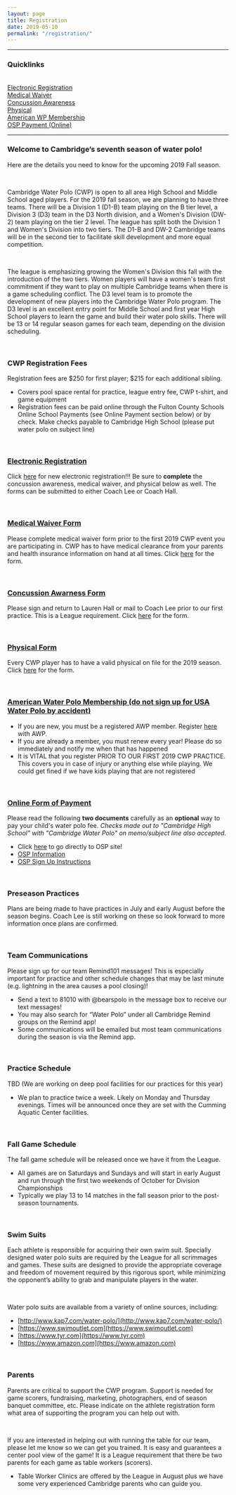 ```yaml
---
layout: page
title: Registration
date: 2019-05-10
permalink: "/registration/"
---
```


---
### Quicklinks
<br>

<div class="row">
<div class="col-md-3 mb-2">
<a href="https://docs.google.com/forms/d/e/1FAIpQLSfhBDG6nbVnv1rdY3v6xntCK4BaNI1_DwGeayKvzpYfLaiFTQ/viewform" class="btn btn-light active w-100" role="button" aria-pressed="true">Electronic Registration</a>
</div>

<div class="col-md-3 mb-2">
<a href="/assets/docs/Medical-Waiver.pdf" class="btn btn-light active w-100 p-10" role="button" aria-pressed="true">Medical Waiver</a>
</div>

<div class="col-md-3 mb-2">
<a href="/assets/docs/Concussion-Awareness.pdf" class="btn btn-light active w-100 p-10" role="button" aria-pressed="true">Concussion Awareness</a>
</div>

<div class="col-md-3 mb-2">
<a href="/assets/docs/CWP-Physical-Form.pdf" class="btn btn-light active w-100" role="button" aria-pressed="true">Physical</a>
</div>
</div>

<div class="row">
<div class="col-md-3 mb-2">
<a href="http://www.americanwaterpolo.org/join-now" class="btn btn-light active w-100" role="button" aria-pressed="true">American WP Membership</a>
</div>

<div class="col-md-3">
<a href="http://osp.osmsinc.com/fultonga" class="btn btn-dark active w-100" role="button" aria-pressed="true">OSP Payment (Online)</a>
</div>
</div>

<hr>

### Welcome to Cambridge’s seventh season of water polo! 
Here are the details you need to know for the upcoming 2019 Fall season.

<br>

Cambridge Water Polo (CWP) is open to all area High School and Middle School aged players.  For the 2019 fall season, we are planning to have three teams.  There will be a Division 1 (D1-B) team playing on the B tier level, a Division 3 (D3) team in the D3 North division, and a Women's Division (DW-2) team playing on the tier 2 level.  The league has split both the Division 1 and Women's Division into two tiers.  The D1-B and DW-2 Cambridge teams will be in the second tier to facilitate skill development and more equal competition.  

<br>

The league is emphasizing growing the Women's Division this fall with the introduction of the two tiers.  Women players will have a women's team first commitment if they want to play on multiple Cambridge teams when there is a game scheduling conflict.  The D3 level team is to promote the development of new players into the Cambridge Water Polo program.  The D3 level is an excellent entry point for Middle School and first year High School players to learn the game and build their water polo skills.  There will be 13 or 14 regular season games for each team, depending on the division scheduling.

<br>

### CWP Registration Fees
Registration fees are $250 for first player; $215 for each additional sibling.
- Covers pool space rental for practice, league entry fee, CWP t-shirt, and game equipment
- Registration fees can be paid online through the Fulton County Schools Online School Payments (see Online Payment section below) or by check.  Make checks payable to Cambridge High School (please put water polo on subject line)

<br>

### [Electronic Registration](https://docs.google.com/forms/d/e/1FAIpQLSfhBDG6nbVnv1rdY3v6xntCK4BaNI1_DwGeayKvzpYfLaiFTQ/viewform)
Click [here](https://docs.google.com/forms/d/e/1FAIpQLSfhBDG6nbVnv1rdY3v6xntCK4BaNI1_DwGeayKvzpYfLaiFTQ/viewform) for new electronic registration!!! Be sure to **complete** the concussion awareness, medical waiver, and physical below as well. The forms can be submitted to either Coach Lee or Coach Hall.

<br>

### [Medical Waiver Form](/assets/docs/Medical-Waiver.pdf)
Please complete medical waiver form prior to the first 2019 CWP event you are participating in. CWP has to have medical clearance from your parents and health insurance information on hand at all times. Click [here](/assets/docs/Medical-Waiver.pdf) for the form.

<br>

### [Concussion Awarness Form](/assets/docs/Concussion-Awareness.pdf)
Please sign and return to Lauren Hall or mail to Coach Lee prior to our first practice.  This is a League requirement.  Click [here](/assets/docs/Concussion-Awareness.pdf) for the form.

<br>

### [Physical Form](/assets/docs/CWP-Physical-Form.pdf)
Every CWP player has to have a valid physical on file for the 2019 season. Click [here](/assets/docs/CWP-Physical-Form.pdf) for the form.

<br>

### [American Water Polo Membership (do not sign up for USA Water Polo by accident)](http://www.americanwaterpolo.org/join-now)
- If you are new, you must be a registered AWP member.  Register [here](http://www.americanwaterpolo.org/join-now) with AWP.
- If you are already a member, you must renew every year! Please do so immediately and notify me when that has happened 
- It is VITAL that you register PRIOR TO OUR FIRST 2019 CWP PRACTICE. This covers you in case of injury or anything else while playing. We could get fined if we have kids playing that are not registered

<br>

### [Online Form of Payment](http://osp.osmsinc.com/fultonga)
Please read the following **two documents** carefully as an **optional** way to pay your child's water polo fee. *Checks made out to "Cambridge High School" with "Cambridge Water Polo" on memo/subject line also accepted.*
- Click [here](http://osp.osmsinc.com/fultonga) to go directly to OSP site!
- [OSP Information](/assets/docs/OSP-Parent-Notification-Fulton.pdf)
- [OSP Sign Up Instructions](/assets/docs/OSP-Parent-Purchase-Fulton.pdf)

<br>

### Preseason Practices
Plans are being made to have practices in July and early August before the season begins.  Coach Lee is still working on these so look forward to more information once plans are confirmed.  

<br>

### Team Communications
Please sign up for our team Remind101 messages! This is especially important for practice and other schedule changes that may be last minute (e.g. lightning in the area causes a pool closing)!
- Send a text to 81010 with @bearspolo in the message box to receive our text messages!
- You may also search for “Water Polo” under all Cambridge Remind groups on the Remind app!
- Some communications will be emailed but most team communications during the season is via the Remind app.

<br>

### Practice Schedule
TBD (We are working on deep pool facilities for our practices for this year)
- We plan to practice twice a week.  Likely on Monday and Thursday evenings.  Times will be announced once they are set with the Cumming Aquatic Center facilities.

<br>

### Fall Game Schedule
The fall game schedule will be released once we have it from the League.
- All games are on Saturdays and Sundays and will start in early August and run through the first two weekends of October for Division Championships
- Typically we play 13 to 14 matches in the fall season prior to the post-season tournaments.

<br>

### Swim Suits
Each athlete is responsible for acquiring their own swim suit.  Specially designed water polo suits are required by the League for all scrimmages and games. These suits are designed to provide the appropriate coverage and freedom of movement required by this rigorous sport, while minimizing the opponent’s ability to grab and manipulate players in the water.

<br>

Water polo suits are available from a variety of online sources, including:
- [http://www.kap7.com/water-polo/](http://www.kap7.com/water-polo/)
- [https://www.swimoutlet.com](https://www.swimoutlet.com)
- [https://www.tyr.com](https://www.tyr.com)
- [https://www.amazon.com](https://www.amazon.com)

<br>

### Parents
Parents are critical to support the CWP program.  Support is needed for game scorers, fundraising, marketing, photographers, end of season banquet committee, etc.  Please indicate on the athlete registration form what area of supporting the program you can help out with.

<br>

If you are interested in helping out with running the table for our team, please let me know so we can get you trained.  It is easy and guarantees a center pool view of the game!  It is a League requirement that there be two parents for each game as table workers (scorers).  
- Table Worker Clinics are offered by the League in August plus we have some very experienced Cambridge parents who can guide you.

